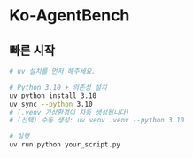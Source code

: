 # Ko-AgentBench


## 빠른 시작
```bash
# uv 설치를 먼저 해주세요.

# Python 3.10 + 의존성 설치
uv python install 3.10
uv sync --python 3.10
# (.venv 가상환경이 자동 생성됩니다)
# (선택) 수동 생성: uv venv .venv --python 3.10

# 실행
uv run python your_script.py
```

